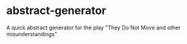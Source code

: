 # abstract-generator
A quick abstract generator for the play "They Do Not Move and other misunderstandings"
